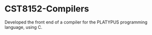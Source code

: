# CST8152-Compilers
Developed the front end of a compiler for the PLATYPUS programming language, using C.

